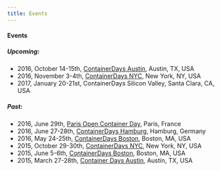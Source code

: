 ```yaml
---
title: Events
---
```


#### Events

##### Upcoming:

* 2016, October 14-15th, [ContainerDays Austin](/events/2016-austin/), Austin, TX, USA
* 2016, November 3-4th, [ContainerDays NYC](/events/2016-nyc/), New York, NY, USA
* 2017, January 20-21st, ContainerDays Silicon Valley, Santa Clara, CA, USA

##### Past:

* 2016, June 29th, [Paris Open Container Day](/events/2016-paris/), Paris, France
* 2016, June 27-28th, [ContainerDays Hamburg](/events/2016-hamburg/), Hamburg, Germany
* 2016, May 24-25th, [ContainerDays Boston](/events/2016-boston/), Boston, MA, USA
* 2015, October 29-30th, [ContainerDays NYC](/events/2015-nyc/), New York, NY, USA
* 2015, June 5-6th, [ContainerDays Boston](/events/2015-boston/), Boston, MA, USA
* 2015, March 27-28th, [Container Days Austin](/events/2015-austin/), Austin, TX, USA